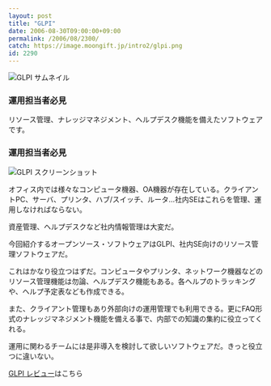 ```yaml
---
layout: post
title: "GLPI"
date: 2006-08-30T09:00:00+09:00
permalink: /2006/08/2300/
catch: https://image.moongift.jp/intro2/glpi.png
id: 2290
---
```

 ![GLPI サムネイル](https://image.moongift.jp/intro2/glpi.t.png "GLPI サムネイル")
  

### 運用担当者必見
  
リソース管理、ナレッジマネジメント、ヘルプデスク機能を備えたソフトウェアです。  
<!--more-->  

### 運用担当者必見
  

![GLPI スクリーンショット](https://image.moongift.jp/intro2/glpi.png "GLPI スクリーンショット")

  

オフィス内では様々なコンピュータ機器、OA機器が存在している。クライアントPC、サーバ、プリンタ、ハブ/スイッチ、ルータ…社内SEはこれらを管理、運用しなければならない。

  

資産管理、ヘルプデスクなど社内情報管理は大変だ。

  

今回紹介するオープンソース・ソフトウェアはGLPI、社内SE向けのリソース管理ソフトウェアだ。

  

これはかなり役立つはずだ。コンピュータやプリンタ、ネットワーク機器などのリソース管理機能は勿論、ヘルプデスク機能もある。各ヘルプのトラッキングや、ヘルプ予定表なども作成できる。

  

また、クライアント管理もあり外部向けの運用管理でも利用できる。更にFAQ形式のナレッジマネジメント機能を備える事で、内部での知識の集約に役立ってくれる。

  

運用に関わるチームには是非導入を検討して欲しいソフトウェアだ。きっと役立つに違いない。

  

[GLPI レビュー](http://oss.moongift.jp/review/i-2303.html)はこちら

